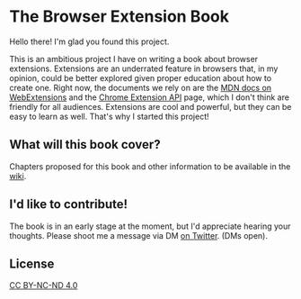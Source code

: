 # The Browser Extension Book

Hello there! I'm glad you found this project.

This is an ambitious project I have on writing a book about browser extensions. Extensions are an underrated feature in browsers
that, in my opinion, could be better explored given proper education about how to create one. Right now, the documents we rely
on are the [MDN docs on WebExtensions](https://developer.mozilla.org/en-US/docs/Mozilla/Add-ons/WebExtensions) and the [Chrome Extension API](https://developer.chrome.com/extensions/api_index) page, which I don't think are friendly for all audiences. Extensions are cool and powerful, but they can be easy to learn as well. That's why I started this project!

## What will this book cover?

Chapters proposed for this book and other information to be available in the [wiki](https://github.com/cezaraugusto/web-extensions-for-the-builders/wiki).

## I'd like to contribute!

The book is in an early stage at the moment, but I'd appreciate hearing your thoughts. Please shoot me a message via DM [on Twitter](https://twitter.com/cezaraugusto). (DMs open).

## License

[CC BY-NC-ND 4.0](https://creativecommons.org/licenses/by-nc-nd/4.0/)

